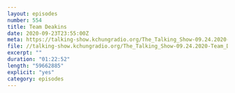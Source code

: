 ```yaml
---
layout: episodes
number: 554
title: Team Deakins
date: 2020-09-23T23:55:00Z
meta: https://talking-show.kchungradio.org/The_Talking_Show-09.24.2020-Team_Deakins.mp3
file: //talking-show.kchungradio.org/The_Talking_Show-09.24.2020-Team_Deakins.mp3
excerpt: ""
duration: "01:22:52"
length: "59662885"
explicit: "yes"
category: episodes
---
```

